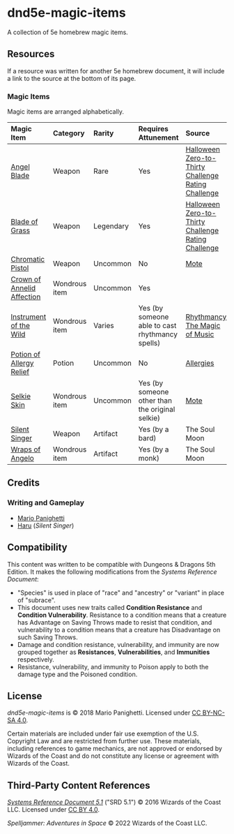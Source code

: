 # dnd5e-magic-items

A collection of 5e homebrew magic items.

## Resources

If a resource was written for another 5e homebrew document, it will include a link to the source at the bottom of its page.

### Magic Items

Magic items are arranged alphabetically.

| Magic Item | Category | Rarity | Requires Attunement | Source |
|:-|:-|:-|:-|:-|
| [Angel Blade](weapons/angel-blade.md) | Weapon | Rare | Yes | [Halloween Zero-to-Thirty Challenge Rating Challenge](https://mpanighetti.tumblr.com/tagged/030crc) |
| [Blade of Grass](weapons/blade-of-grass.md) | Weapon | Legendary | Yes | [Halloween Zero-to-Thirty Challenge Rating Challenge](https://mpanighetti.tumblr.com/tagged/030crc) |
| [Chromatic Pistol](weapons/chromatic-pistol.md) | Weapon | Uncommon | No | [Mote](https://github.com/mpanighetti/dnd5e-mote) |
| [Crown of Annelid Affection](wondrous-items/crown-of-annelid-affection.md) | Wondrous item | Uncommon | Yes | |
| [Instrument of the Wild](wondrous-items/instrument-of-the-wild.md) | Wondrous item | Varies | Yes (by someone able to cast rhythmancy spells) | [Rhythmancy: The Magic of Music](https://github.com/mpanighetti/dnd5e-rhythmancy) |
| [Potion of Allergy Relief](potions/potion-of-allergy-relief.md) | Potion | Uncommon | No | [Allergies](https://github.com/mpanighetti/dnd5e-allergies) |
| [Selkie Skin](wondrous-items/selkie-skin.md) | Wondrous item | Uncommon | Yes (by someone other than the original selkie) | [Mote](https://github.com/mpanighetti/dnd5e-mote) |
| [Silent Singer](weapons/silent-singer.md) | Weapon | Artifact | Yes (by a bard) | The Soul Moon |
| [Wraps of Angelo](wondrous-items/wraps-of-angelo.md) | Wondrous item | Artifact |Yes (by a monk) | The Soul Moon |

## Credits

### Writing and Gameplay

- [Mario Panighetti](https://mario.panighetti.net)
- [Haru](https://twitter.com/200dollarHaru) (_Silent Singer_)

## Compatibility

This content was written to be compatible with Dungeons & Dragons 5th Edition. It makes the following modifications from the _Systems Reference Document_:

- "Species" is used in place of "race" and "ancestry" or "variant" in place of "subrace".
- This document uses new traits called **Condition Resistance** and **Condition Vulnerability**. Resistance to a condition means that a creature has Advantage on Saving Throws made to resist that condition, and vulnerability to a condition means that a creature has Disadvantage on such Saving Throws.
- Damage and condition resistance, vulnerability, and immunity are now grouped together as **Resistances**, **Vulnerabilities**, and **Immunities** respectively.
- Resistance, vulnerability, and immunity to Poison apply to both the damage type and the Poisoned condition.

## License

_dnd5e-magic-items_ is © 2018 Mario Panighetti. Licensed under [CC BY-NC-SA 4.0](https://creativecommons.org/licenses/by-nc-sa/4.0/legalcode).

Certain materials are included under fair use exemption of the U.S. Copyright Law and are restricted from further use. These materials, including references to game mechanics, are not approved or endorsed by Wizards of the Coast and do not constitute any license or agreement with Wizards of the Coast.

## Third-Party Content References

_[Systems Reference Document 5.1](https://dnd.wizards.com/resources/systems-reference-document)_ ("SRD 5.1") © 2016 Wizards of the Coast LLC. Licensed under [CC BY 4.0](https://creativecommons.org/licenses/by/4.0/legalcode).

_Spelljammer: Adventures in Space_ © 2022 Wizards of the Coast LLC.
